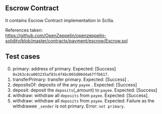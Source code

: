 ## Escrow Contract
It contains Escrow Contract implementation in Scilla.

References taken:<br>
https://github.com/OpenZeppelin/openzeppelin-solidity/blob/master/contracts/payment/escrow/Escrow.sol

## Test cases

0. primary: address of primary. Expected: [Success] `0x263c4ca003235af83c4f4bc065d00d4a67ffb617`.
1. transferPrimary: transfer primary. Expected: [Success] .
2. depositsOf: deposits of the any `payee` . Expected: [Success] 
3. deposit: deposit the `deposits`(_amount) to `payee`. Expected: [Success] 
4. withdraw: withdraw all `deposits` from `payee`. Expected: [Success]. 
5. withdraw:  withdraw all `deposits` from `payee`. Expected: Failure as the withdrawee `_sender` is not primary. Error: `not primary`.

